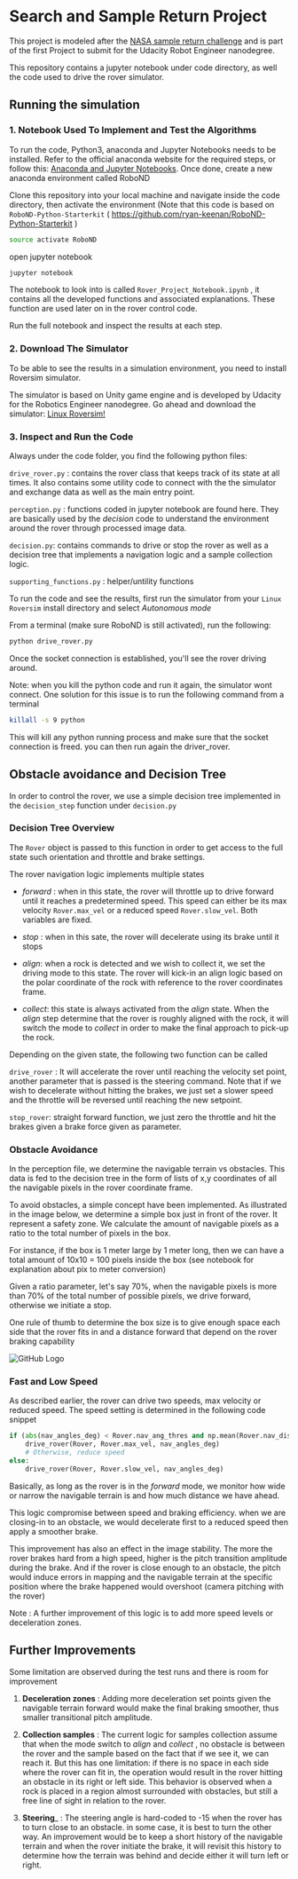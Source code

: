 # Search and Sample Return Project

This project is modeled after the [NASA sample return challenge](https://www.nasa.gov/directorates/spacetech/centennial_challenges/sample_return_robot/index.html) and is part of the first Project to submit for the Udacity Robot Engineer nanodegree.

This repository contains a jupyter notebook under code directory, as well the code used to drive the rover simulator.

## Running the simulation

### 1. Notebook Used To Implement and Test the Algorithms

To run the code, Python3, anaconda and Jupyter Notebooks needs to be installed. Refer to the official anaconda website for the required steps, or follow this: [Anaconda and Jupyter Notebooks](https://classroom.udacity.com/courses/ud1111). Once done, create a new anaconda environment called RoboND

Clone this repository into your local machine and navigate inside the code directory, then activate the environment (Note that this code is based on `RoboND-Python-Starterkit` ( https://github.com/ryan-keenan/RoboND-Python-Starterkit )
```sh
source activate RoboND
```
open jupyter notebook 

```sh
jupyter notebook
```
The notebook to look into is called `Rover_Project_Notebook.ipynb` , it contains all the developed functions and associated explanations. These function are used later on in the rover control code.

Run the full notebook and inspect the results at each step. 

### 2. Download The Simulator 

To be able to see the results in a simulation environment, you need to install Roversim simulator.

The simulator is based on Unity game engine and is developed by Udacity for the Robotics Engineer nanodegree. Go ahead and download the simulator: [Linux Roversim!](https://s3-us-west-1.amazonaws.com/udacity-robotics/Rover+Unity+Sims/Linux_Roversim.zip)

### 3. Inspect and Run the Code 

Always under the code folder, you find the following python files:

`drive_rover.py` : contains the rover class that keeps track of its state at all times. It also contains some utility code to connect with the the simulator and exchange data as well as the main entry point.

`perception.py` : functions coded in jupyter notebook are found here. They are basically used by the _decision_ code to understand the environment around the rover through processed image data.

`decision.py`: contains commands to drive or stop the rover as well as a decision tree that implements a navigation logic and a sample collection logic.

`supporting_functions.py` : helper/untility functions

To run the code and see the results, first run the simulator from your `Linux Roversim` install directory and select _Autonomous mode_

From a terminal (make sure RoboND is still activated), run the following:

```sh
python drive_rover.py
```
Once the socket connection is established, you'll see the rover driving around.

Note: when you kill the python code and run it again, the simulator wont connect. One solution for this issue is to run the following command from a terminal

```sh
killall -s 9 python 
```
This will kill any python running process and make sure that the socket connection is freed. you can then run again the driver_rover.

## Obstacle avoidance and Decision Tree

In order to control the rover, we use a simple decision tree implemented in the `decision_step` function under `decision.py` 

### Decision Tree Overview

The `Rover` object is passed to this function in order to get access to the full state such orientation and throttle and brake settings.

The rover navigation logic implements multiple states 

* _forward_ : when in this state, the rover will throttle up to drive forward until it reaches a predetermined speed. This speed can either be its max velocity `Rover.max_vel` or a reduced speed `Rover.slow_vel`. Both variables are fixed.

* _stop_ : when in this sate, the rover will decelerate using its brake until it stops 

* _align_: when a rock is detected and we wish to collect it, we set the driving mode to this state. The rover will kick-in an align logic based on the polar coordinate of the rock with reference to the rover coordinates frame.

* _collect_: this state is always activated from the _align_ state. When the _align_ step determine that the rover is roughly aligned with the rock, it will switch the mode to _collect_ in order to make the final approach to pick-up the rock.

Depending on the given state, the following two function can be called 

`drive_rover` : It will accelerate the rover until reaching the velocity set point, another parameter that is passed is the steering command. Note that if we wish to decelerate without hitting the brakes, we just set a slower speed and the throttle will be reversed until reaching the new setpoint.

`stop_rover`: straight forward function, we just zero the throttle and hit the brakes given a brake force given as parameter.

### Obstacle Avoidance 

In the perception file, we determine the navigable terrain vs obstacles. This data is fed to the decision tree in the form of lists of x,y coordinates of all the navigable pixels in the rover coordinate frame.

To avoid obstacles, a simple concept have been implemented. As illustrated in the image below, we determine a simple box just in front of the rover. It represent a safety zone. We calculate the amount of navigable pixels as a ratio to the total number of pixels in the box. 

For instance, if the box is 1 meter large by 1 meter long, then we can have a total amount of 10x10 = 100 pixels inside the box (see notebook for explanation about pix to meter conversion)

Given a ratio parameter, let's say 70%, when the navigable pixels is more than 70% of the total number of possible pixels, we drive forward, otherwise we initiate a stop. 

One rule of thumb to determine the box size is to give enough space each side that the rover fits in and a distance forward that depend on the rover braking capability  
  
![GitHub Logo](/misc/safety_box.png)

### Fast and Low Speed 

As described earlier, the rover can drive two speeds, max velocity or reduced speed. The speed setting is determined in the following code snippet 

```python
if (abs(nav_angles_deg) < Rover.nav_ang_thres and np.mean(Rover.nav_dists) > Rover.nav_dis_thres):
	drive_rover(Rover, Rover.max_vel, nav_angles_deg)
    # Otherwise, reduce speed
else:
	drive_rover(Rover, Rover.slow_vel, nav_angles_deg)
```

Basically, as long as the rover is in the _forward_ mode, we monitor how wide or narrow the navigable terrain is and how much distance we have ahead. 

This logic compromise between speed and braking efficiency. when we are closing-in to an obstacle, we would decelerate first to a reduced speed then apply a smoother brake. 

This improvement has also an effect in the image stability. The more the rover brakes hard from a high speed, higher is the pitch transition amplitude during the brake. And if the rover is close enough to an obstacle, the pitch would induce errors in mapping and the navigable terrain at the specific position where the brake happened would overshoot (camera pitching with the rover)

Note : A further improvement of this logic is to add more speed levels or deceleration zones.

## Further Improvements

Some limitation are observed during the test runs and there is room for improvement

1. __Deceleration zones__ : Adding more deceleration set points given the navigable terrain forward would make the final braking smoother, thus smaller transitional pitch amplitude.

2. __Collection samples__ : The current logic for samples collection assume that when the mode switch to _align_ and _collect_ , no obstacle is between the rover and the sample based on the fact that if we see it, we can reach it. But this has one limitation: if there is no space in each side where the rover can fit in, the operation would result in the rover hitting an obstacle in its right or left side. This behavior is observed when a rock is placed in a region almost surrounded with obstacles, but still a free line of sight in relation to the rover.

3.  __Steering___ : The steering angle is hard-coded to -15 when the rover has to turn close to an obstacle. in some case, it is best to turn the other way. An improvement would be to keep a short history of the navigable terrain and when the rover initiate the brake, it will revisit this history to determine how the terrain was behind and decide either it will turn left or right.
